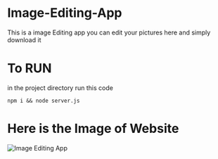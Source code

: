 # Image-Editing-App

This is a image Editing app you can edit your pictures here and simply download it

# To RUN
in the project directory run this code

 ```npm i && node server.js```
 
 # Here is the Image of Website

![Image Editing App](/public/image.png)



